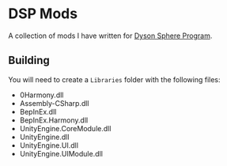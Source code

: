 # DSP Mods
A collection of mods I have written for [Dyson Sphere Program](https://store.steampowered.com/app/1366540/Dyson_Sphere_Program/).

## Building
You will need to create a `Libraries` folder with the following files:
- 0Harmony.dll
- Assembly-CSharp.dll
- BepInEx.dll
- BepInEx.Harmony.dll
- UnityEngine.CoreModule.dll
- UnityEngine.dll
- UnityEngine.UI.dll
- UnityEngine.UIModule.dll
